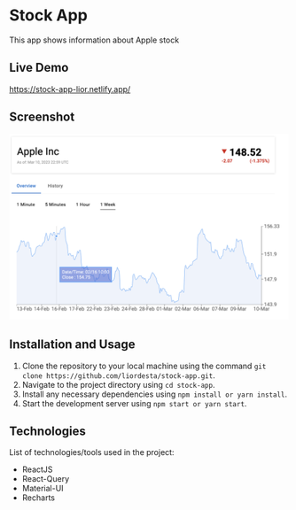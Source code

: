 # Stock App

This app shows information about Apple stock

## Live Demo

https://stock-app-lior.netlify.app/

## Screenshot

![Screenshot of Project](./demo.png)

## Installation and Usage

1. Clone the repository to your local machine using the command
   `git clone https://github.com/liordesta/stock-app.git`.
2. Navigate to the project directory using `cd stock-app`.
3. Install any necessary dependencies using `npm install or yarn install`.
4. Start the development server using `npm start or yarn start`.

## Technologies

List of technologies/tools used in the project:

- ReactJS
- React-Query
- Material-UI
- Recharts

